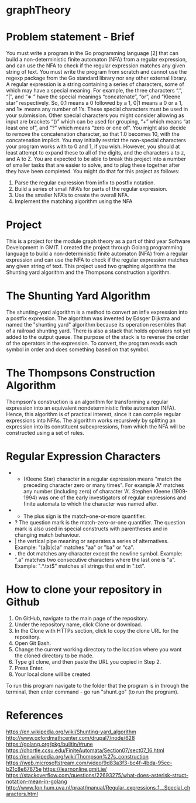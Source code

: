 # graphTheory

# Problem statement - Brief
You must write a program in the Go programming language [2] that can
build a non-deterministic finite automaton (NFA) from a regular expression,
and can use the NFA to check if the regular expression matches any given
string of text. You must write the program from scratch and cannot use the
regexp package from the Go standard library nor any other external library.
A regular expression is a string containing a series of characters, some
of which may have a special meaning. For example, the three characters
“.”, “|”, and “∗
” have the special meanings “concatenate”, “or”, and “Kleene
star” respectively. So, 0.1 means a 0 followed by a 1, 0|1 means a 0 or a 1,
and 1∗ means any number of 1’s. These special characters must be used in
your submission.
Other special characters you might consider allowing as input are brackets
“()” which can be used for grouping, “+” which means “at least one of”, and
“?” which means “zero or one of”. You might also decide to remove the
concatenation character, so that 1.0 becomes 10, with the concatenation
implicit.
You may initially restrict the non-special characters your program works
with to 0 and 1, if you wish. However, you should at least attempt to expand
these to all of the digits, and the characters a to z, and A to Z.
You are expected to be able to break this project into a number of smaller
tasks that are easier to solve, and to plug these together after they have been
completed. You might do that for this project as follows:
1. Parse the regular expression from infix to postfix notation.
2. Build a series of small NFA’s for parts of the regular expression.
3. Use the smaller NFA’s to create the overall NFA.
4. Implement the matching algorithm using the NFA

# Project
This is a project for the module graph theory as a part of third year Software Development in GMIT. I created the project through Golang programming language to build a non-deterministic finite automaton (NFA) from a regular expression and can use the NFA to check if the regular expression matches any given string of text. This project used two graphing algorithms the Shunting yard algorithm and the Thompsons construction algorithm.

# The Shunting Yard Algorithm
The shunting-yard algorithm is a method to convert an infix expression into a postfix expression. The algorithm was invented by Edsger Dijkstra and named the "shunting yard" algorithm because its operation resembles that of a railroad shunting yard. There is also a stack that holds operators not yet added to the output queue. The purpose of the stack is to reverse the order of the operators in the expression. To convert, the program reads each symbol in order and does something based on that symbol.

# The Thompsons Construction Algorithm
Thompson's construction is an algorithm for transforming a regular expression into an equivalent nondeterministic finite automaton (NFA). Hence, this algorithm is of practical interest, since it can compile regular expressions into NFAs.
The algorithm works recursively by splitting an expression into its constituent subexpressions, from which the NFA will be constructed using a set of rules.

# Regular Expression Characters
- * (Kleene Star) character in a regular expression means "match the preceding character zero or many times". For example A* matches       any number (including zero) of character 'A'. Stephen Kleene (1909-1994) was one of the early investigators of regular expressions and   finite automata to which the character was named after.
- + The plus sign is the match-one-or-more quantifier.
- ? The question mark is the match-zero-or-one quantifier. The question mark is also used in special constructs with parentheses and in   changing match behaviour.
- | the vertical pipe meaning or separates a series of alternatives.
    Example: "(a|b|c)a" matches "aa" or "ba" or "ca".
- . the dot matches any character except the newline symbol.
    Example: ".a" matches two consecutive characters where the last one is "a".
    Example: ".*\.txt$" matches all strings that end in ".txt".

# How to clone your repository in Github
1.	On GitHub, navigate to the main page of the repository.
2.	Under the repository name, click Clone or download.
3.	In the Clone with HTTPs section, click to copy the clone URL for the repository.
4.	Open Git Bash.
5.	Change the current working directory to the location where you want the cloned directory to be made.
6.	Type git clone, and then paste the URL you copied in Step 2.
7.	Press Enter.
8.	Your local clone will be created.

To run this program navigate to the folder that the program is in through the terminal, then enter command - go run "shunt.go"  (to run the program).

# References
https://en.wikipedia.org/wiki/Shunting-yard_algorithm
http://www.oxfordmathcenter.com/drupal7/node/628
https://golang.org/pkg/builtin/#rune
https://chortle.ccsu.edu/FiniteAutomata/Section07/sect07_16.html
https://en.wikipedia.org/wiki/Thompson%27s_construction
https://web.microsoftstream.com/video/9d83a3f3-bc4f-4bda-95cc-b21c8e67675e
https://learnonline.gmit.ie/
https://stackoverflow.com/questions/22693275/what-does-asterisk-struct-notation-mean-in-golang
http://www.fon.hum.uva.nl/praat/manual/Regular_expressions_1__Special_characters.html

